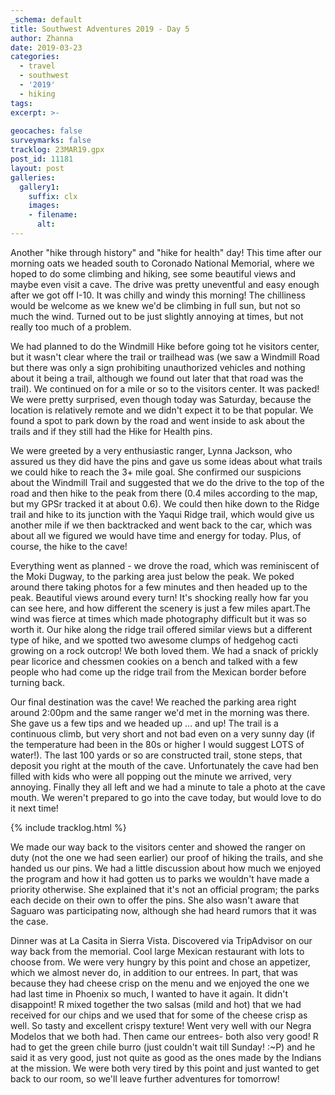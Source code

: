 ```yaml
---
_schema: default
title: Southwest Adventures 2019 - Day 5
author: Zhanna
date: 2019-03-23
categories: 
  - travel
  - southwest
  - '2019'
  - hiking
tags:
excerpt: >-
  
geocaches: false
surveymarks: false
tracklog: 23MAR19.gpx
post_id: 11181
layout: post  
galleries:
  gallery1:
    suffix: clx
    images:
    - filename: 
      alt:                                       
---
```


Another "hike through history" and "hike for health" day! This time after our morning oats we headed south to Coronado National Memorial, where we hoped to do some climbing and hiking, see some beautiful views and maybe even visit a cave. The drive was pretty uneventful and easy enough after we got off I-10. It was chilly and windy this morning! The chilliness would be welcome as we knew we'd be climbing in full sun, but not so much the wind. Turned out to be just slightly annoying at times, but not really too much of a problem.

We had planned to do the Windmill Hike before going tot he visitors center, but it wasn't clear where the trail or trailhead was (we saw a Windmill Road but there was only a sign prohibiting unauthorized vehicles and nothing about it being a trail, although we found out later that that road was the trail). We continued on for a mile or so to the visitors center. It was packed! We were pretty surprised, even though today was Saturday, because the location is relatively remote and we didn't expect it to be that popular. We found a spot to park down by the road and went inside to ask about the trails and if they still had the Hike for Health pins.

We were greeted by a very enthusiastic ranger, Lynna Jackson, who assured us they did have the pins and gave us some ideas about what trails we could hike to reach the 3+ mile goal. She confirmed our suspicions about the Windmill Trail and suggested that we do the drive to the top of the road and then hike to the peak from there (0.4 miles according to the map, but my GPSr tracked it at about 0.6). We could then hike down to the Ridge trail and hike to its junction with the Yaqui Ridge trail, which would give us another mile if we then backtracked and went back to the car, which was about all we figured we would have time and energy for today. Plus, of course, the hike to the cave!

Everything went as planned - we drove the road, which was reminiscent of the Moki Dugway, to the parking area just below the peak. We poked around there taking photos for a few minutes and then headed up to the peak. Beautiful views around every turn! It's shocking really how far you can see here, and how different the scenery is just a few miles apart.The wind was fierce at times which made photography difficult but it was so worth it. Our hike along the ridge trail offered similar views but a different type of hike, and we spotted two awesome clumps of hedgehog cacti growing on a rock outcrop! We both loved them. We had a snack of prickly pear licorice and chessmen cookies on a bench and talked with a few people who had come up the ridge trail from the Mexican border before turning back.

Our final destination was the cave! We reached the parking area right around 2:00pm and the same ranger we'd met in the morning was there. She gave us a few tips and we headed up ... and up! The trail is a continuous climb, but very short and not bad even on a very sunny day (if the temperature had been in the 80s or higher I would suggest LOTS of water!). The last 100 yards or so are constructed trail, stone steps, that deposit you right at the mouth of the cave. Unfortunately the cave had ben filled with kids who were all popping out the minute we arrived, very annoying. Finally they all left and we had a minute to tale  a photo at the cave mouth. We weren't prepared to go into the cave today, but would love to do it next time!

{% include tracklog.html %}

We made our way back to the visitors center and showed the ranger on duty (not the one we had seen earlier) our proof of hiking the trails, and she handed us our pins. We had a little discussion about how much we enjoyed the program and how it had gotten us to parks we wouldn't have made a priority otherwise. She explained that it's not an official program; the parks each decide on their own to offer the pins. She also wasn't aware that Saguaro was participating now, although she had heard rumors that it was the case. 

Dinner was at La Casita in Sierra Vista. Discovered via TripAdvisor on our way back from the memorial. Cool large Mexican restaurant with lots to choose from. We were very hungry by this point and chose an appetizer, which we almost never do, in addition to our entrees. In part, that was because they had cheese crisp on the menu and we enjoyed the one we had last time in Phoenix so much, I wanted to have it again. It didn't disappoint! R mixed together the two salsas (mild and hot) that we had received for our chips and we used that for some of the cheese crisp as well. So tasty and excellent crispy texture! Went very well with our Negra Modelos that we both had. Then came our entrees- both also very good! R had to get the green chile burro (just couldn't wait till Sunday! :~P) and he said it as very good, just not quite as good as the ones made by the Indians at the mission. We were both very tired by this point and just wanted to get back to our room, so we'll leave further adventures for tomorrow!